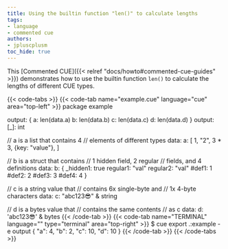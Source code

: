 ```yaml
---
title: Using the builtin function "len()" to calculate lengths
tags:
- language
- commented cue
authors:
- jpluscplusm
toc_hide: true
---
```


This [Commented CUE]({{< relref "docs/howto#commented-cue-guides" >}})
demonstrates how to use the builtin function `len()` to calculate the lengths
of different CUE types.

{{< code-tabs >}}
{{< code-tab name="example.cue" language="cue"  area="top-left" >}}
package example

output: {
	a: len(data.a)
	b: len(data.b)
	c: len(data.c)
	d: len(data.d)
}
output: [_]: int

// a is a list that contains 4
// elements of different types
data: a: [
	1,
	"2",
	3 * 3,
	{key: "value"},
]

// b is a struct that contains
// 1 hidden field, 2 regular
// fields, and 4 definitions
data: b: {
	_hidden1: true
	regular1: "val"
	regular2: "val"
	#def1:    1
	#def2:    2
	#def3:    3
	#def4:    4
}

// c is a string value that
// contains 6x single-byte and
// 1x 4-byte characters
data: c: "abc123😎" & string

// d is a bytes value that
// contains the same contents
// as c
data: d: 'abc123😎' & bytes
{{< /code-tab >}}
{{< code-tab name="TERMINAL" language="" type="terminal" area="top-right" >}}
$ cue export .:example -e output
{
    "a": 4,
    "b": 2,
    "c": 10,
    "d": 10
}
{{< /code-tab >}}
{{< /code-tabs >}}
